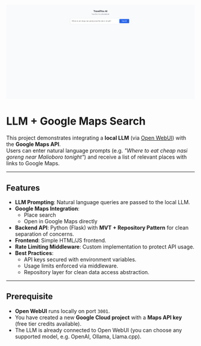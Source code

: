 ![Landing Page](https://github.com/ilhaammulia/travelyou-ai/blob/master/image.png)

# LLM + Google Maps Search

This project demonstrates integrating a **local LLM** (via [Open WebUI](https://github.com/open-webui/open-webui)) with the **Google Maps API**.  
Users can enter natural language prompts (e.g. *"Where to eat cheap nasi goreng near Malioboro tonight"*) and receive a list of relevant places with links to Google Maps.

---

## Features

- **LLM Prompting**: Natural language queries are passed to the local LLM.
- **Google Maps Integration**:
  - Place search
  - Open in Google Maps directly
- **Backend API**: Python (Flask) with **MVT + Repository Pattern** for clean separation of concerns.
- **Frontend**: Simple HTML/JS frontend.
- **Rate Limiting Middleware**: Custom implementation to protect API usage.
- **Best Practices**:
  - API keys secured with environment variables.
  - Usage limits enforced via middleware.
  - Repository layer for clean data access abstraction.

---

## Prerequisite

- **Open WebUI** runs locally on port `3001`.
- You have created a new **Google Cloud project** with a **Maps API key** (free tier credits available).
- The LLM is already connected to Open WebUI (you can choose any supported model, e.g. OpenAI, Ollama, Llama.cpp).


